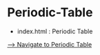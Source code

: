 # Periodic-Table

* index.html : Periodic Table

[--> Navigate to Periodic Table](https://registration-form-64352.web.app/)
